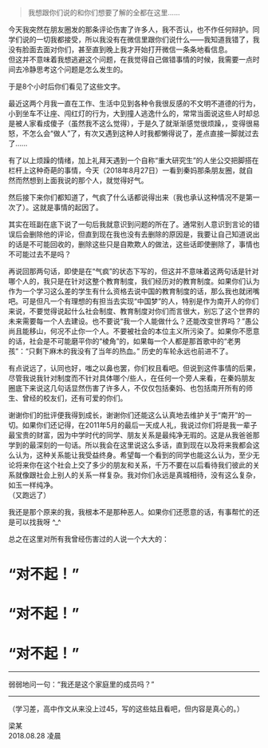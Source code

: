 [TITLE]:致每一个被我伤害过的人
[TAGS]:其它

> 我想跟你们说的和你们想要了解的全都在这里……

今天我突然在朋友圈发的那条评论伤害了许多人，我不否认，也不作任何辩护。同学们说的一切我都接受，所以我没有在微信里跟你们说什么——我知道我错了，我没有脸面去面对你们，甚至直到晚上我才开始打开微信一条条地看信息。  
但这并不意味着我想逃避这个问题，在我觉得自己做错事情的时候，我需要一点时间去冷静思考这个问题是怎么发生的。

于是8个小时后你们看见了这些文字。

最近这两个月我一直在工作、生活中见到各种令我很反感的不文明不道德的行为，小到坐车不让座、闯红灯的行为，大到撞人逃逸什么的，常常当面说这些人时却总是被人家看成傻子（虽然我不这么觉得），于是久了就渐渐感觉很烦躁，，变得很易怒，不怎么会“做人”了，有次又遇到这种人时我都懒得说了，差点直接一脚就过去了……

有了以上烦躁的情绪，加上礼拜天遇到一个自称“重大研究生”的人坐公交把脚搭在栏杆上这种奇葩的事情，今天（2018年8月27日）一看到秦妈那条朋友圈，就自然而然想到上面我说的那个人，就觉得好气。

然后接下来你们都知道了，气疯了什么话都说得出来（我也承认这种情况不是第一次了）。这就是事情的起因了。

其实在班副在底下说了一句后我就意识到问题的所在了。通常别人意识到言论的错误后会删除他的评论，但直到现在我也没有去删除的原因是，我要让自己知道说出的话是不可能回收的，删除这些只是自欺欺人的做法，这些话即使删除了，事情也不可能过去不是吗？

再说回那两句话，即使是在“气疯”的状态下写的，但这并不意味着这两句话是针对哪个人的，我只是在针对这整个教育制度，我们经历对的教育制度。如果你们认为作为一个学习这么差的学生有什么资格去说中国的教育制度的话，那么我也就闭嘴吧。可是但凡一个有理想的有担当去实现“中国梦”的人，特别是作为南开人的你们来说，不要觉得说起什么社会制度、教育制度对你们而言很大，别忘了这个世界的未来需要每一个人去建设。也不要说“我一个人能做什么？还能改变世界吗？”愚公尚且能移山，何况不止你一个人。不要被社会的本位主义所污染了。如果你不愿意的话，社会是不可能磨平你的“棱角”的，如果每一个人都是那首歌中的“老男孩”：“只剩下麻木的我没有了当年的热血。” 历史的车轮永远也前进不了。

有点说远了，认同也好，嗤之以鼻也罢，你们权且看吧。但说到这件事情的后果，尽管我说我针对制度而不针对具体哪个/些人，在任何一个旁人来看，在秦妈朋友圈底下来说这几句话显然伤害了许多人，不仅仅包括秦妈、也包括南开所有的师生、曾经的校友们，还有可爱的你们。

谢谢你们的批评便我得到成长，谢谢你们还能这么认真地去维护关于“南开”的一切。如果你们还记得，在2011年5月的最后一天成人礼，我说过你们将是我一辈子最宝贵的财富，因为中学时代的同学、朋友关系是最纯净无瑕的。这是从我爸爸那学到的最深刻的一句话。所以我会在这里说这么多话，直到现在以及将来我都会这么认为，这种关系能让我受益终身。希望每一个看到的同学也能这么认为，至少无论将来你在这个社会上交了多少的朋友和关系，千万不要在以后看待我们彼此的关系就像跟社会上别人的关系一样复杂。我对你们永远是真城相待，没有这么复杂，如玉一样纯净。  
（又跑远了）

我还是那个原来的我，我根本不是那种恶人。如果你们还愿意的话，有事帮忙的还是可以找我呀 ^_^  

总之在这里对所有我曾经伤害过的人说一个大大的：

# **“对不起！”**
# **“对不起！”**
# **“对不起！”**


------------
弱弱地问一句：“我还是这个家庭里的成员吗？”

-----------
（学习差，高中作文从来没上过45，写的这些姑且看吧，但内容是真心的。）  

梁某  
2018.08.28 凌晨